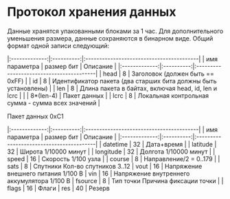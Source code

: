 Протокол хранения данных
========================

Данные хранятся упакованными блоками за 1 час. Для дополнительного уменьшения размера, данные сохраняются в бинарном виде.
Общий формат одной записи следующий:

|:-------------:|:----------:|:-----------------------------------------|
| имя параметра | размер бит | Описание                                 |
|:-------------:|:----------:|:-----------------------------------------|
| head          |      8     | Заголовок (должен быть == 0xFF) |
| id            |      8     | Идентификатор пакета (два старших бита должны быть установлены) |
| len           |      8     | Длина пакета в байтах, включая head, id, len и lcrc  |
| <data>        |  8*(len-4) | Пакет данных |
| lcrc          |      8     | Локальная контрольная сумма - сумма всех значений |

Пакет данных 0xC1

|:-------------:|:----------:|:-----------------------------------------|
| имя параметра | размер бит | Описание                                 |
|:-------------:|:----------:|:-----------------------------------------|
| datetime      |     32     | Дата+время |
| latitude      |     32     | Широта 1/10000 минут |
| longitude     |     32     | Долгота 1/10000 минут |
| speed         |     16     | Скорость 1/100 узла |
| course        |      8     | Направление/2 = 0..179 |
| sats          |      8     | Спутники    Кол-во спутников 3..12
| vout          |     16     | Напряжение внешнего питания 1/100 B
| vin           |     16     | Напряжение внутреннего аккумулятора 1/100 B
| fsource       |      8     | Тип точки   Причина фиксации точки |
| flags         |     16     | Флаги
| res           |     40     | Резерв
